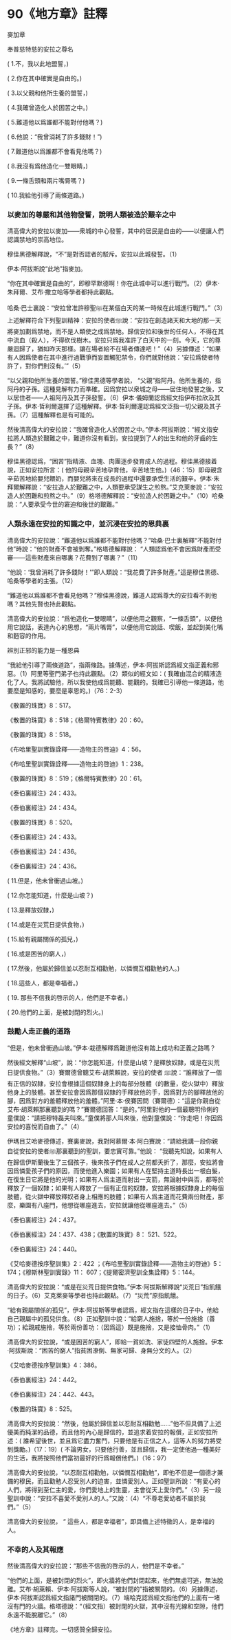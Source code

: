 # 90《地方章》註釋

麥加章

奉普慈特慈的安拉之尊名

( 1.不，我以此地盟誓，)

( 2.你在其中確實是自由的。) 

( 3.以父親和他所生養的盟誓，) 

( 4.我確曾造化人於困苦之中。)

( 5.難道他以爲誰都不能對付他嗎？) 

( 6.他說：“我曾消耗了許多錢財！”) 

( 7.難道他以爲誰都不會看見他嗎？) 

( 8.我沒有爲他造化一雙眼睛，)

( 9.一條舌頭和兩片嘴脣嗎？) 

( 10.我給他引導了兩條道路。)

### 以麥加的尊嚴和其他物發誓，說明人類被造於艱辛之中

清高偉大的安拉以麥加——衆城的中心發誓，其中的居民是自由的——以便讓人們認識禁地的崇高地位。

穆佳黑德解釋說，“不”是對否認者的駁斥。安拉以此城發誓。（1）

伊本·阿拔斯說“此地”指麥加。

“你在其中確實是自由的”，即穆罕默德啊！你在此城中可以進行戰鬥。（2）伊本·朱拜爾、艾布·撒立哈等學者都持此觀點。

哈桑·巴士裏說：“安拉曾准許穆聖ﷺ在某個白天的某一時候在此城進行戰鬥。”（3）上述解釋符合下列聖訓精神：安拉的使者ﷺ說：“安拉在創造諸天和大地的那一天將麥加劃爲禁地，而不是人類使之成爲禁地。歸信安拉和後世的任何人，不得在其中流血（殺人），不得砍伐樹木。安拉只爲我准許了白天中的一刻。今天，它的尊嚴迴歸了，猶如昨天那樣。讓在場者給不在場者傳達吧！”（4）另據傳述：“如果有人因爲使者在其中進行過戰爭而妄圖觸犯禁令，你們就對他說：‘安拉爲使者特許了，對你們則沒有。’”（5）

“以父親和他所生養的盟誓。”穆佳黑德等學者說， “父親”指阿丹。他所生養的，指阿丹的子孫。這種見解有力而準確。因爲安拉以衆城之母——居住地發誓之後，又以居住者——人祖阿丹及其子孫發誓。（6）伊本·儀姆蘭認爲經文指伊布拉欣及其子孫。伊本·哲利爾選擇了這種解釋。伊本·哲利爾還認爲經文泛指一切父親及其子孫。（7）這種解釋也是有可能的。

然後清高偉大的安拉說：“我確曾造化人於困苦之中。”伊本·阿拔斯說：“經文指安拉將人類造於艱難之中，難道你沒有看到，安拉提到了人的出生和他的牙齒的生長？”（8）

穆佳黑德認爲，“困苦”指精液、血塊、肉團逐步發育成人的過程。穆佳黑德接着說，正如安拉所言：( 他的母親辛苦地孕育他，辛苦地生他。)（46：15）即母親含辛茹苦地給嬰兒餵奶，而嬰兒將來在成長的過程中還要承受生活的艱辛。伊本·朱拜爾解釋說：“安拉造人於艱難之中，人類要承受謀生之煎熬。”艾克萊麥說：“安拉造人於困難和煎熬之中。”（9）格塔德解釋說：“安拉造人於困難之中。”（10）哈桑說：“人要承受今世的窘迫和後世的艱難。”

### 人類永遠在安拉的知識之中，並沉浸在安拉的恩典裏

清高偉大的安拉說：“難道他以爲誰都不能對付他嗎？”哈桑·巴士裏解釋“不能對付他”時說：“他的財產不會被剝奪。”格塔德解釋說： “人類認爲他不會因爲財產而受審——這些財產來自哪裏？花費到了哪裏？”（11）

“他說：‘我曾消耗了許多錢財！’”即人類說：“我花費了許多財產。”這是穆佳黑德、哈桑等學者的主張。（12）

“難道他以爲誰都不會看見他嗎？”穆佳黑德說，難道人認爲尊大的安拉看不到他嗎？其他先賢也持此觀點。

清高偉大的安拉說：“爲他造化一雙眼睛”，以便他用之觀察，“一條舌頭”，以便他用它說話，表達內心的思想，“兩片嘴脣”，以便他用它說話、喫飯，並起到美化嘴和麪容的作用。

辨別正邪的能力是一種恩典

“我給他引導了兩條道路”，指兩條路。據傳述，伊本·阿拔斯認爲經文指正義和邪惡。（1）阿里等聖門弟子也持此觀點。（2）類似的經文如：( 我確由混合的精液造化了人。我將試驗他，所以我使他成爲能聽、能觀的。我確已引導他一條道路，他要麼是知感的，要麼是辜恩的。)（76：2-3）



《散置的珠寶》8：517。

《散置的珠寶》8：518；《格爾特賓教律》20：60。

《散置的珠寶》8：518。

《布哈里聖訓實錄詮釋——造物主的啓迪》4：56。

《布哈里聖訓實錄詮釋——造物主的啓迪》1：238。

《散置的珠寶》8：519；《格爾特賓教律》20：61。

《泰伯裏經注》24：433。

《泰伯裏經注》24：434。

《散置的珠寶》8：520。

《泰伯裏經注》24：433。

《泰伯裏經注》24：436。

《泰伯裏經注》24：436。



( 11.但是，他未曾衝過山坡。) 

( 12.你怎能知道，什麼是山坡？) 

( 13.是釋放奴隸，)

( 14.或是在災荒日提供食物，) 

( 15.給有親屬關係的孤兒，) 

( 16.或是困苦的窮人，)

( 17.然後，他屬於歸信並以忍耐互相勸勉，以憐憫互相勸勉的人。)

( 18.這些人，都是幸福者。)

( 19. 那些不信我的啓示的人，他們是不幸者。)

( 20.他們的上面，是被封閉的烈火。)

### 鼓勵人走正義的道路

“但是，他未曾衝過山坡。”伊本·栽德解釋爲難道他沒有踏上成功和正義之路嗎？

然後經文解釋“山坡”，說：“你怎能知道，什麼是山坡？是釋放奴隸，或是在災荒日提供食物。”（3）賽爾德曾聽艾布·胡萊賴說，安拉的使者 ﷺ說：“誰釋放了一個有正信的奴隸，安拉會根據這個奴隸身上的每部分肢體（的數量，從火獄中）釋放他身上的肢體。甚至安拉會因爲那個奴隸的手釋放他的手，因爲對方的腳釋放他的腳，因爲對方的羞體釋放他的羞體。”阿里·本·侯賽因問（賽爾德）：“這是你親自從艾布·胡萊賴那裏聽到的嗎？”賽爾德回答：“是的。”阿里對他的一個最聰明伶俐的童僕說：“請把穆特磊夫叫來。”童僕將那人叫來後，他對童僕說：“你走吧！你因爲安拉的喜悅而自由了。”（4）

伊瑪目艾哈麥德傳述，賽裏麥說，我對阿慕爾·本·阿白賽說：“請給我講一段你親自從安拉的使者ﷺ那裏聽到的聖訓，要忠實可靠。”他說： “我聽先知說，如果有人在歸信伊斯蘭後生了三個孩子，後來孩子們在成人之前都夭折了，那麼，安拉將會因爲憐愛孩子們的原因，而使他進入樂園；如果有人在堅持主道時長出一根白髮，在復生日它將是他的光明；如果有人爲主道而射出一支箭，無論射中與否，都等於釋放了一個奴隸；如果有人釋放了一個有正信的奴隸，安拉將根據奴隸身上的每個肢體，從火獄中釋放釋奴者身上相應的肢體；如果有人爲主道而花費兩份財產，那麼，樂園有八座門，他想從哪座進去，安拉就讓他從哪座進去。”（5）

《泰伯裏經注》24：437。

《泰伯裏經注》24：437、438；《散置的珠寶》8： 521、522。

《泰伯裏經注》24：440。

《艾哈麥德按序聖訓集》2：422 ；《布哈里聖訓實錄詮釋——造物主的啓迪》5：174；《穆斯林聖訓實錄》11： 607；《提爾密濟聖訓全集詮釋》5：144。



清高偉大的安拉說：“或是在災荒日提供食物。”伊本·阿拔斯解釋說“災荒日”指飢餓的日子。（6）艾克萊麥等學者也持此觀點。（7）“災荒”原指飢餓。

“給有親屬關係的孤兒”，伊本·阿拔斯等學者認爲，經文指在這樣的日子中，他給自己親屬中的孤兒供食。（8）正如聖訓中說：“給窮人施捨，等於一份施捨（善功）；給親戚施捨，等於兩份善功：（因爲這）既是施捨，又是接恤骨肉。”（1）

清高偉大的安拉說，“或是困苦的窮人”，即給一貧如洗、家徒四壁的人施捨。伊本·阿拔斯說：“困苦的窮人”指貧困潦倒、無家可歸、身無分文的人。（2）

《艾哈麥德按序聖訓集》4：386。

《泰伯裏經注》24：442。

《泰伯裏經注》24：442、443。

《散置的珠寶》8：525。



清高偉大的安拉說：“然後，他屬於歸信並以忍耐互相勸勉……”他不但具備了上述優美而純潔的品德，而且他的內心是歸信的，並追求着安拉的報償，正如安拉所述：( 誰希望後世，並且爲它盡力奮鬥，只要他是有正信之人，這等人的努力將受到獎勵。)（17：19）( 不論男女，只要他行善，並且歸信，我一定使他過—種美好的生活，我將按照他們當初最好的行爲報償他們。)（16：97）

清高偉大的安拉說，“以忍耐互相勸勉，以憐憫互相勸勉”，即他不但是一個德才兼備的穆民，而且勸勉人忍受別人的迫害，並憐愛別人。正如聖訓所說：“有愛心的人們，將得到至仁主的愛，你們愛地上的生靈，主會從天上愛你們。”（3）另一段聖訓中說：“安拉不喜愛不愛別人的人。”又說：（4）“不尊老愛幼者不屬於我們。”（5）

清高偉大的安拉說， “ 這些人，都是幸福者”，即具備上述特徵的人，是幸福的人。

### 不幸的人及其報應

然後清高偉大的安拉說：“那些不信我的啓示的人，他們是不幸者。”

“他們的上面，是被封閉的烈火”，即火牆將他們封閉起來，他們無處可逃，無法脫離。艾布·胡萊賴、伊本·阿拔斯等人說，“被封閉的”指被關閉的。（6）另據傳述，伊本·阿拔斯認爲經文指諸門被關閉的。（7）端哈克認爲經文指他們的上面有一堵沒有門的火牆。格塔德說：“（經文指）被封閉的火獄，其中沒有光線和空隙，他們永遠不能脫離它。”（8）

《地方章》註釋完。一切感贊全歸安拉。

